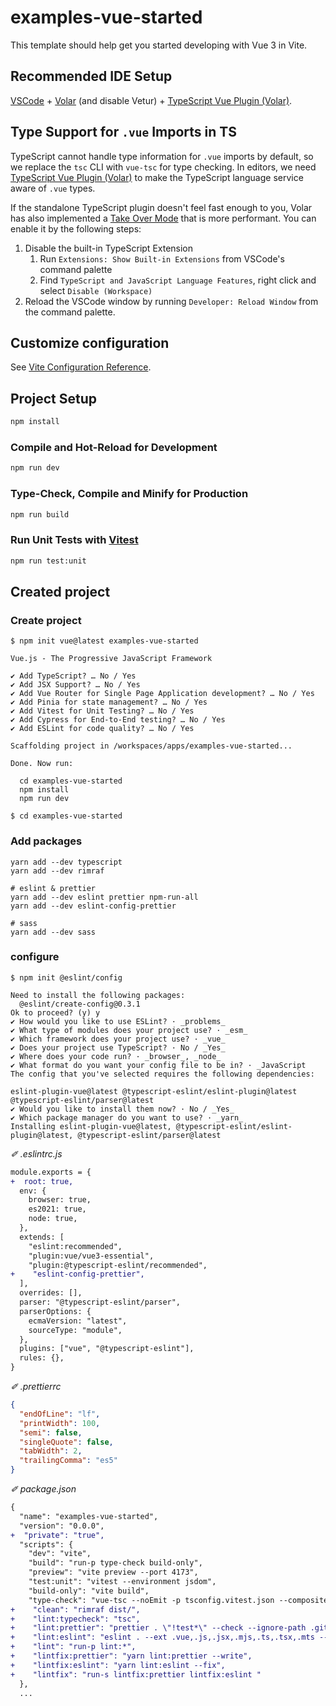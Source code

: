 # examples-vue-started

This template should help get you started developing with Vue 3 in Vite.

## Recommended IDE Setup

[VSCode](https://code.visualstudio.com/) + [Volar](https://marketplace.visualstudio.com/items?itemName=Vue.volar) (and disable Vetur) + [TypeScript Vue Plugin (Volar)](https://marketplace.visualstudio.com/items?itemName=Vue.vscode-typescript-vue-plugin).

## Type Support for `.vue` Imports in TS

TypeScript cannot handle type information for `.vue` imports by default, so we replace the `tsc` CLI with `vue-tsc` for type checking. In editors, we need [TypeScript Vue Plugin (Volar)](https://marketplace.visualstudio.com/items?itemName=Vue.vscode-typescript-vue-plugin) to make the TypeScript language service aware of `.vue` types.

If the standalone TypeScript plugin doesn't feel fast enough to you, Volar has also implemented a [Take Over Mode](https://github.com/johnsoncodehk/volar/discussions/471#discussioncomment-1361669) that is more performant. You can enable it by the following steps:

1. Disable the built-in TypeScript Extension
   1. Run `Extensions: Show Built-in Extensions` from VSCode's command palette
   2. Find `TypeScript and JavaScript Language Features`, right click and select `Disable (Workspace)`
2. Reload the VSCode window by running `Developer: Reload Window` from the command palette.

## Customize configuration

See [Vite Configuration Reference](https://vitejs.dev/config/).

## Project Setup

```sh
npm install
```

### Compile and Hot-Reload for Development

```sh
npm run dev
```

### Type-Check, Compile and Minify for Production

```sh
npm run build
```

### Run Unit Tests with [Vitest](https://vitest.dev/)

```sh
npm run test:unit
```

## Created project

### Create project

```console
$ npm init vue@latest examples-vue-started

Vue.js - The Progressive JavaScript Framework

✔ Add TypeScript? … No / Yes
✔ Add JSX Support? … No / Yes
✔ Add Vue Router for Single Page Application development? … No / Yes
✔ Add Pinia for state management? … No / Yes
✔ Add Vitest for Unit Testing? … No / Yes
✔ Add Cypress for End-to-End testing? … No / Yes
✔ Add ESLint for code quality? … No / Yes

Scaffolding project in /workspaces/apps/examples-vue-started...

Done. Now run:

  cd examples-vue-started
  npm install
  npm run dev

$ cd examples-vue-started
```

### Add packages

```shell
yarn add --dev typescript
yarn add --dev rimraf

# eslint & prettier
yarn add --dev eslint prettier npm-run-all
yarn add --dev eslint-config-prettier

# sass
yarn add --dev sass
```

### configure

```console
$ npm init @eslint/config

Need to install the following packages:
  @eslint/create-config@0.3.1
Ok to proceed? (y) y
✔ How would you like to use ESLint? · _problems_
✔ What type of modules does your project use? · _esm_
✔ Which framework does your project use? · _vue_
✔ Does your project use TypeScript? · No / _Yes_
✔ Where does your code run? · _browser_, _node_
✔ What format do you want your config file to be in? · _JavaScript
The config that you've selected requires the following dependencies:

eslint-plugin-vue@latest @typescript-eslint/eslint-plugin@latest @typescript-eslint/parser@latest
✔ Would you like to install them now? · No / _Yes_
✔ Which package manager do you want to use? · _yarn_
Installing eslint-plugin-vue@latest, @typescript-eslint/eslint-plugin@latest, @typescript-eslint/parser@latest

```

_&#x2710; .eslintrc.js_

```diff
module.exports = {
+  root: true,
  env: {
    browser: true,
    es2021: true,
    node: true,
  },
  extends: [
    "eslint:recommended",
    "plugin:vue/vue3-essential",
    "plugin:@typescript-eslint/recommended",
+    "eslint-config-prettier",
  ],
  overrides: [],
  parser: "@typescript-eslint/parser",
  parserOptions: {
    ecmaVersion: "latest",
    sourceType: "module",
  },
  plugins: ["vue", "@typescript-eslint"],
  rules: {},
}
```

_&#x2710; .prettierrc_

```json
{
  "endOfLine": "lf",
  "printWidth": 100,
  "semi": false,
  "singleQuote": false,
  "tabWidth": 2,
  "trailingComma": "es5"
}
```

_&#x2710; package.json_

```diff
{
  "name": "examples-vue-started",
  "version": "0.0.0",
+  "private": "true",
  "scripts": {
    "dev": "vite",
    "build": "run-p type-check build-only",
    "preview": "vite preview --port 4173",
    "test:unit": "vitest --environment jsdom",
    "build-only": "vite build",
    "type-check": "vue-tsc --noEmit -p tsconfig.vitest.json --composite false",
+    "clean": "rimraf dist/",
+    "lint:typecheck": "tsc",
+    "lint:prettier": "prettier . \"!test*\" --check --ignore-path .gitignore",
+    "lint:eslint": "eslint . --ext .vue,.js,.jsx,.mjs,.ts,.tsx,.mts --ignore-path .gitignore",
+    "lint": "run-p lint:*",
+    "lintfix:prettier": "yarn lint:prettier --write",
+    "lintfix:eslint": "yarn lint:eslint --fix",
+    "lintfix": "run-s lintfix:prettier lintfix:eslint "
  },
  ...
```

